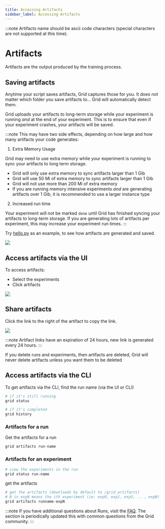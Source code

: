 ```yaml
---
title: Accessing Artifacts
sidebar_label: Accessing Artifacts
---
```


:::note Artifacts name should be ascii code characters (special characters are not supported at this time).

# Artifacts
Artifacts are the output produced by the training process.

## Saving artifacts

Anytime your script saves artifacts, Grid captures those for you. It does not matter which folder you save artifacts to... Grid will automatically detect them.

Grid uploads your artifacts to long-term storage while your experiment is running *and* at the end of your experiment. This is to ensure that even if your experiment crashes, your artifacts will be saved.

:::note
This may have two side effects, depending on how large and how many artifacts your code generates:

1. Extra Memory Usage

Grid may need to use extra memory while your experiment is running to sync your artifacts to long term storage.
  - Grid will only use extra memory to sync artifacts larger than 1 Gib
  - Grid will use 50 Mi of extra memory to sync artifacts larger than 1 Gib
  - Grid will not use more than 200 Mi of extra memory
  - If you are running memory intensive experiments *and* are generating artifacts over 1 Gib, it is recommended to use a larger instance type

2. Increased run time

Your experiment will not be marked `done` until Grid has finished syncing your artifacts to long-term storage. If you are generating lots of artifacts per experiment, this may increase your experiment run times.
:::

Try [hello.py](https://github.com/williamFalcon/hello/blob/main/hello.py) as an example, to see how artifacts are generated and saved. 

![](/images/runs/runs-artifacts.png)

## Access artifacts via the UI

To access artifacts:

* Select the experiments
* Click artifacts

![](/images/runs/art.gif)

## Share artifacts

Click the link to the right of the artifact to copy the link.

![](/images/runs/sharing-artifacts.png)

:::note
Artifact links have an expiration of 24 hours, new link is generated every 24 hours.
:::

If you delete runs and experiments, then artifacts are deleted, Grid will never delete artifacts unless you want them to be deleted

## Access artifacts via the CLI

To get artifacts via the CLI, find the run name (via the UI or CLI)

```bash
# if it's still running
grid status

# if it's completed
grid history
```

### Artifacts for a run

Get the artifacts for a run

```bash
grid artifacts run-name
```

### Artifacts for an experiment

```bash
# view the experiments in the run
grid status run-name
```

get the artifacts

```bash
# get the artifacts (downloads by default to /grid_artifacts)
# N in expN means the ith experiment (ie: exp0, exp1, exp3, ..., expN)
grid artifacts runname-expN
```
:::note
If you have additional questions about Runs, visit the [FAQ](https://docs.grid.ai/features/runs/faq). The section is periodically updated this with common questions from the Grid community.
:::
